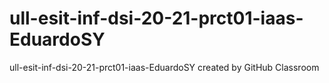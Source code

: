 # ull-esit-inf-dsi-20-21-prct01-iaas-EduardoSY
ull-esit-inf-dsi-20-21-prct01-iaas-EduardoSY created by GitHub Classroom
